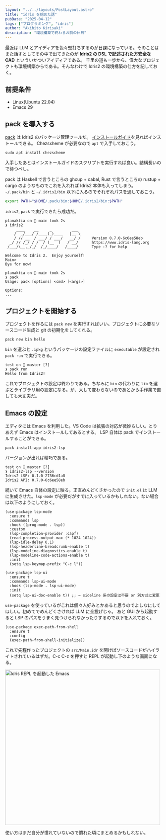 ```yaml
---
layout: "../../layouts/PostLayout.astro"
title: "idris を始めた話"
pubDate: "2025-04-12"
tags: ["プログラミング", "idris"]
author: "Akihito Kirisaki"
description: "環境構築で終わるお前の休日"
---
```


最近は LLM とアイディアを色々壁打ちするのが日課になっている。そのことはまた話すとしてその中で出てきたのが **Idris2 の DSL で記述された方安全な CAD** といういかついアイディアである。
千里の道も一歩から、偉大なプロジェクトも環境構築からである。そんなわけで Idris2 の環境構築の仕方を記しておく。

## 前提条件

- Linux(Ubuntu 22.04)
- Emacs 29

## pack を導入する

[pack](https://github.com/stefan-hoeck/idris2-pack) は Idris2 のパッケージ管理ツールだ。
[インストールガイド](https://github.com/stefan-hoeck/idris2-pack/blob/main/INSTALL.md)を見ればインストールできる。
Chezsxheme が必要なので `apt` で入手しておこう。

```console
sudo apt install chezscheme
```

入手したあとはインストールガイドのスクリプトを実行すれば良い。結構長いので待つべし。

pack は Haskell で言うところの ghcup + cabal, Rust で言うところの rustup + cargo のようなものでこれを入れれば Idris2 本体も入ってしまう。
`~/.pack/bin` と `~/.idris2/bin` 以下に入るのでそれぞれパスを通しておこう。

```bash
export PATH="$HOME/.pack/bin:$HOME/.idris2/bin:$PATH"
```

`idris2`, `pack` で実行できたら成功だ。

```console
planaktia on  main took 2s 
❯ idris2
     ____    __     _         ___
    /  _/___/ /____(_)____   |__ \
    / // __  / ___/ / ___/   __/ /     Version 0.7.0-6c6ee58eb
  _/ // /_/ / /  / (__  )   / __/      https://www.idris-lang.org
 /___/\__,_/_/  /_/____/   /____/      Type :? for help

Welcome to Idris 2.  Enjoy yourself!
Main> 
Bye for now!

planaktia on  main took 2s 
❯ pack
Usage: pack [options] <cmd> [<args>]

Options:
...
```

## プロジェクトを開始する

プロジェクトを作るには `pack new` を実行すればいい。プロジェクトに必要なソースコード生成と git の初期化をしてくれる。

```console
pack new bin hello
```

 `bin` を選ぶと `.ipkg` というパッケージの設定ファイルに `executable` が設定され `pack run` で実行できる。

 ```console
 test on  master [?] 
❯ pack run
Hello from Idris2!
```

これでプロジェクトの設定は終わりである。ちなみに `bin` の代わりに `lib` を選ぶとライブラリ用の設定になる。が、大して変わらないのであとから手作業で直しても大丈夫だ。

## Emacs の設定

エディタには Emacs を利用した。VS Code は拡張の対応が微妙らしい。とりあえず Emacs はインストールしてあるとする。
LSP 自体は pack でインストールすることができる。

```console
pack install-app idris2-lsp
```

バージョンが出れば精巧である。

```console
test on  master [?] 
❯ idris2-lsp --version
Idris2 LSP: 0.1.0-2736cd1a8
Idris2 API: 0.7.0-6c6ee58eb
```

続いて Emacs 自体の設定に映る。正直めんどくさかったので `init.el` は LLM に生成させた。`lsp-mode` が必要だがすでに入っているかもしれない。ない場合は以下のようにしておく。

```elisp
(use-package lsp-mode
  :ensure t
  :commands lsp
  :hook ((prog-mode . lsp))
  :custom
  (lsp-completion-provider :capf)
  (read-process-output-max (* 1024 1024))
  (lsp-idle-delay 0.1)
  (lsp-headerline-breadcrumb-enable t)
  (lsp-modeline-diagnostics-enable t)
  (lsp-modeline-code-actions-enable t)
  :init
  (setq lsp-keymap-prefix "C-c l"))

(use-package lsp-ui
  :ensure t
  :commands lsp-ui-mode
  :hook (lsp-mode . lsp-ui-mode)
  :init
  (setq lsp-ui-doc-enable t)) ;; ← sideline 系の設定は不要 or 別方式に変更
```

`use-package` を使っているがこれは個々人好みとかあると思うのでよしなにしてほしい。初めてでめんどくさければ LLM に全投げじゃ。
あと GUI から起動すると LSP のパスをうまく見つけられなかったりするので以下を入れておく。

```elisp
(use-package exec-path-from-shell
  :ensure t
  :config
  (exec-path-from-shell-initialize))
```

これで先程作ったプロジェクトの `src/Main.idr` を開けばソースコードがハイライトされているはずだ。C-c C-z を押すと REPL が起動し下のような画面になる。

<img src="https://res.cloudinary.com/pravda/image/upload/v1744454879/20250412-idris.png" alt="Idris REPL を起動した Emacs" width=500 />

使い方はまだ自分が慣れていないので慣れた頃にまとめるかもしれない。